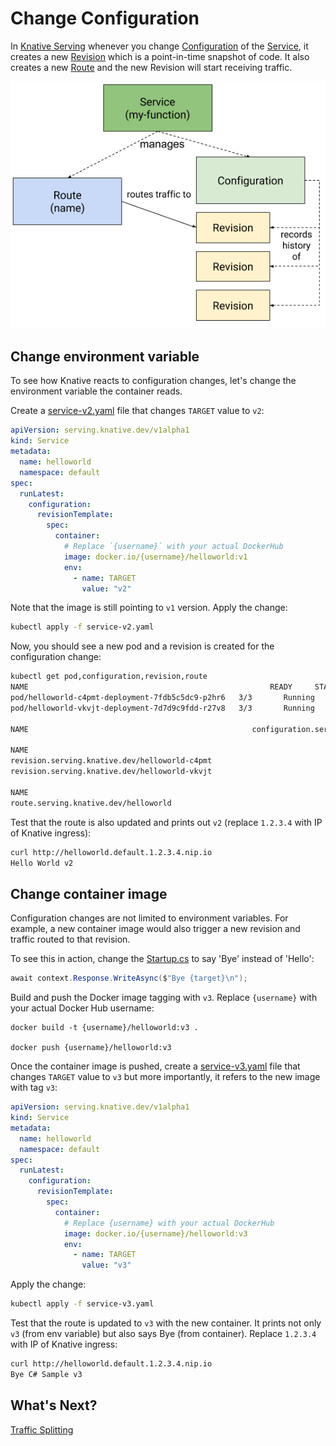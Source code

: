 # Change Configuration

In [Knative Serving](https://github.com/knative/docs/tree/master/serving) whenever you change [Configuration](https://github.com/knative/serving/blob/master/docs/spec/spec.md#configuration) of the [Service](https://github.com/knative/serving/blob/master/docs/spec/spec.md#service), it creates a new [Revision](https://github.com/knative/serving/blob/master/docs/spec/spec.md#revision) which is a point-in-time snapshot of code. It also creates a new [Route](https://github.com/knative/serving/blob/master/docs/spec/spec.md#route) and the new Revision will start receiving traffic.

![Diagram](https://github.com/knative/serving/raw/master/docs/spec/images/object_model.png)

## Change environment variable

To see how Knative reacts to configuration changes, let's change the environment variable the container reads. 

Create a [service-v2.yaml](../serving/helloworld/service-v2.yaml) file that changes `TARGET` value to `v2`:

```yaml
apiVersion: serving.knative.dev/v1alpha1
kind: Service
metadata:
  name: helloworld
  namespace: default
spec:
  runLatest:
    configuration:
      revisionTemplate:
        spec:
          container:
            # Replace `{username}` with your actual DockerHub 
            image: docker.io/{username}/helloworld:v1
            env:
              - name: TARGET
                value: "v2"
```

Note that the image is still pointing to `v1` version. Apply the change:

```bash
kubectl apply -f service-v2.yaml
```
Now, you should see a new pod and a revision is created for the configuration change:

```bash
kubectl get pod,configuration,revision,route 
NAME                                                      READY     STATUS    RESTARTS   
pod/helloworld-c4pmt-deployment-7fdb5c5dc9-p2hr6   3/3       Running   0          
pod/helloworld-vkvjt-deployment-7d7d9c9fdd-r27v8   3/3       Running   0          

NAME                                                  configuration.serving.knative.dev/helloworld   

NAME                                                   
revision.serving.knative.dev/helloworld-c4pmt   
revision.serving.knative.dev/helloworld-vkvjt   

NAME                                          
route.serving.knative.dev/helloworld   
```
Test that the route is also updated and prints out `v2` (replace `1.2.3.4` with IP of Knative ingress):

```bash
curl http://helloworld.default.1.2.3.4.nip.io
Hello World v2
```
## Change container image

Configuration changes are not limited to environment variables. For example, a new container image would also trigger a new revision and traffic routed to that revision. 

To see this in action, change the [Startup.cs](../serving/helloworld/csharp/Startup.cs) to say 'Bye' instead of 'Hello':

```csharp
await context.Response.WriteAsync($"Bye {target}\n");
```
Build and push the Docker image tagging with `v3`. Replace `{username}` with your actual Docker Hub username:

```docker
docker build -t {username}/helloworld:v3 .

docker push {username}/helloworld:v3
```

Once the container image is pushed, create a [service-v3.yaml](../serving/helloworld/service-v3.yaml) file that changes `TARGET` value to `v3` but more importantly, it refers to the new image with tag `v3`:

```yaml
apiVersion: serving.knative.dev/v1alpha1
kind: Service
metadata:
  name: helloworld
  namespace: default
spec:
  runLatest:
    configuration:
      revisionTemplate:
        spec:
          container:
            # Replace {username} with your actual DockerHub 
            image: docker.io/{username}/helloworld:v3
            env:
              - name: TARGET
                value: "v3"
```

Apply the change:

```bash
kubectl apply -f service-v3.yaml
```
Test that the route is updated to `v3` with the new container. It prints not only `v3` (from env variable) but also says Bye (from container). Replace `1.2.3.4` with IP of Knative ingress:

```bash
curl http://helloworld.default.1.2.3.4.nip.io
Bye C# Sample v3
```

## What's Next?
[Traffic Splitting](04-trafficsplitting.md)
